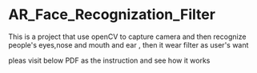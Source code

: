 # AR_Face_Recognization_Filter
This is a project that use openCV to capture camera and then recognize people's eyes,nose and mouth and ear , then it wear filter as user's want 

pleas visit below PDF as the instruction and see how it works 
